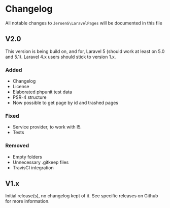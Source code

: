 # Changelog

All notable changes to `JeroenG\LaravelPages` will be documented in this file

## V2.0
This version is being build on, and for, Laravel 5 (should work at least on 5.0 and 5.1). Laravel 4.x users should stick to version 1.x.

### Added
- Changelog
- License
- Elaborated phpunit test data
- PSR-4 structure
- Now possible to get page by id and trashed pages

### Fixed
- Service provider, to work with l5.
- Tests

### Removed
- Empty folders
- Unnecessary .gitkeep files
- TravisCI integration

## V1.x
Initial release(s), no changelog kept of it. See specific releases on Github for more information.
